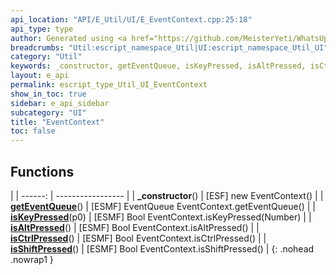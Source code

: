 ```yaml
---
api_location: "API/E_Util/UI/E_EventContext.cpp:25:18"
api_type: type
author: Generated using <a href="https://github.com/MeisterYeti/WhatsUpDoc">WhatsUpDoc</a>
breadcrumbs: "Util:escript_namespace_Util|UI:escript_namespace_Util_UI"
category: "Util"
keywords: _constructor, getEventQueue, isKeyPressed, isAltPressed, isCtrlPressed, isShiftPressed
layout: e_api
permalink: escript_type_Util_UI_EventContext
show_in_toc: true
sidebar: e_api_sidebar
subcategory: "UI"
title: "EventContext"
toc: false
---
```


## Functions

|
| ------: | ----------------- |
| **_constructor**() | [ESF] new EventContext() |
| **[getEventQueue](classUtil_1_1UI_1_1EventContext#classUtil_1_1UI_1_1EventContext_1a57d0e9472d2c55287fc52624655e2bb9)**() | [ESMF] EventQueue EventContext.getEventQueue() |
| **[isKeyPressed](classUtil_1_1UI_1_1EventContext#classUtil_1_1UI_1_1EventContext_1a2db9187e258cbab0826c1772b7ea9d69)**(p0) | [ESMF] Bool EventContext.isKeyPressed(Number) |
| **[isAltPressed](classUtil_1_1UI_1_1EventContext#classUtil_1_1UI_1_1EventContext_1abf2decb9155891599019b27ef199c6bd)**() | [ESMF] Bool EventContext.isAltPressed() |
| **[isCtrlPressed](classUtil_1_1UI_1_1EventContext#classUtil_1_1UI_1_1EventContext_1a78f43a9a627e035d31e62f93180b5130)**() | [ESMF] Bool EventContext.isCtrlPressed() |
| **[isShiftPressed](classUtil_1_1UI_1_1EventContext#classUtil_1_1UI_1_1EventContext_1a20f0f0b54eff336ca370858d00354b03)**() | [ESMF] Bool EventContext.isShiftPressed() |
{: .nohead .nowrap1 }
